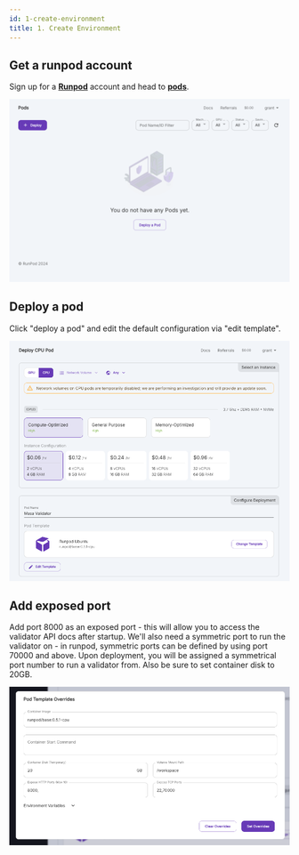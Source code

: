 ```yaml
---
id: 1-create-environment
title: 1. Create Environment
---
```


## Get a runpod account

Sign up for a **[Runpod](https://runpod.io)** account and head to **[pods](https://www.runpod.io/console/pods)**.

![Deploy a pod](./deploy-a-pod.png)

## Deploy a pod

Click "deploy a pod" and edit the default configuration via "edit template".

![Select CPU](./select-cpu.png)

## Add exposed port

Add port 8000 as an exposed port - this will allow you to access the validator API docs after startup. We'll also need a symmetric port to run the validator on - in runpod, symmetric ports can be defined by using port 70000 and above. Upon deployment, you will be assigned a symmetrical port number to run a validator from. Also be sure to set container disk to 20GB.

![Pod Configuration](./pod-configuration.png)
